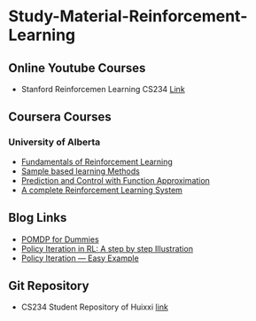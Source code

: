 # Study-Material-Reinforcement-Learning

## Online Youtube Courses
* Stanford Reinforcemen Learning CS234 [Link](https://www.youtube.com/playlist?list=PLoROMvodv4rOSOPzutgyCTapiGlY2Nd8u)

## Coursera Courses

### University of Alberta
* [Fundamentals of Reinforcement Learning](https://www.coursera.org/learn/fundamentals-of-reinforcement-learning?specialization=reinforcement-learning)
* [Sample based learning Methods](https://www.coursera.org/learn/sample-based-learning-methods?specialization=reinforcement-learning)
* [Prediction and Control with Function Approximation](https://www.coursera.org/learn/prediction-control-function-approximation?specialization=reinforcement-learning)
* [A complete Reinforcement Learning System](https://www.coursera.org/learn/complete-reinforcement-learning-system?specialization=reinforcement-learning)

##  Blog Links
* [POMDP for Dummies](http://cs.brown.edu/research/ai/pomdp/tutorial/index.html)
* [Policy Iteration in RL: A step by step Illustration](https://towardsdatascience.com/policy-iteration-in-rl-an-illustration-6d58bdcb87a7)
* [Policy Iteration — Easy Example](https://medium.com/@pesupavish/policy-iteration-easy-example-d3fd1eb98c6c)

## Git Repository

* CS234 Student Repository of Huixxi [link](https://github.com/Huixxi/CS234-Reinforcement-Learning-Winter-2019)